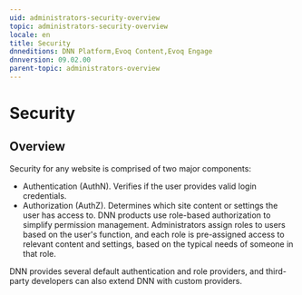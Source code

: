 ```yaml
---
uid: administrators-security-overview
topic: administrators-security-overview
locale: en
title: Security
dnneditions: DNN Platform,Evoq Content,Evoq Engage
dnnversion: 09.02.00
parent-topic: administrators-overview
---
```


# Security

## Overview

Security for any website is comprised of two major components:

*   Authentication (AuthN). Verifies if the user provides valid login credentials.
*   Authorization (AuthZ). Determines which site content or settings the user has access to. DNN products use role-based authorization to simplify permission management. Administrators assign roles to users based on the user's function, and each role is pre-assigned access to relevant content and settings, based on the typical needs of someone in that role.

DNN provides several default authentication and role providers, and third-party developers can also extend DNN with custom providers.